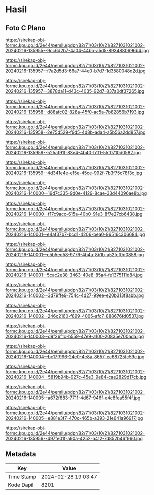 # Hasil

## Foto C Plano

https://sirekap-obj-formc.kpu.go.id/2e44/pemilu/pdpr/82/71/03/10/21/8271031021002-20240216-135955--9cc6d2b7-4a04-44bb-a5d5-8934880696b4.jpg

https://sirekap-obj-formc.kpu.go.id/2e44/pemilu/pdpr/82/71/03/10/21/8271031021002-20240216-135957--f7a2d5d3-66a7-44e0-b7d7-1d3580048d2d.jpg

https://sirekap-obj-formc.kpu.go.id/2e44/pemilu/pdpr/82/71/03/10/21/8271031021002-20240216-135957--3878da11-d43c-4035-92d7-837a0df37265.jpg

https://sirekap-obj-formc.kpu.go.id/2e44/pemilu/pdpr/82/71/03/10/21/8271031021002-20240216-135958--d88afc02-828a-45f0-ac5a-7b82856b7193.jpg

https://sirekap-obj-formc.kpu.go.id/2e44/pemilu/pdpr/82/71/03/10/21/8271031021002-20240216-135958--2e75d529-f9d5-4d8b-ada4-a5b56a2dd857.jpg

https://sirekap-obj-formc.kpu.go.id/2e44/pemilu/pdpr/82/71/03/10/21/8271031021002-20240216-135959--525af91f-83e4-4b40-b111-55f0710d0582.jpg

https://sirekap-obj-formc.kpu.go.id/2e44/pemilu/pdpr/82/71/03/10/21/8271031021002-20240216-135959--4d341e4e-e15e-45ce-992f-7b3f75c78f3c.jpg

https://sirekap-obj-formc.kpu.go.id/2e44/pemilu/pdpr/82/71/03/10/21/8271031021002-20240216-140000--19d7c335-9d0e-4129-8cae-33d44096ae8b.jpg

https://sirekap-obj-formc.kpu.go.id/2e44/pemilu/pdpr/82/71/03/10/21/8271031021002-20240216-140000--f17c9acc-615a-40b0-91e3-8f7e27cb6438.jpg

https://sirekap-obj-formc.kpu.go.id/2e44/pemilu/pdpr/82/71/03/10/21/8271031021002-20240216-140001--e4af37b7-bcd1-4206-bea0-96516c306684.jpg

https://sirekap-obj-formc.kpu.go.id/2e44/pemilu/pdpr/82/71/03/10/21/8271031021002-20240216-140001--c5b5ed58-9776-4b4a-8b1b-a52fcf0d0858.jpg

https://sirekap-obj-formc.kpu.go.id/2e44/pemilu/pdpr/82/71/03/10/21/8271031021002-20240216-140001--5cac2e38-3463-40e8-85a4-fe1375111d84.jpg

https://sirekap-obj-formc.kpu.go.id/2e44/pemilu/pdpr/82/71/03/10/21/8271031021002-20240216-140002--3d79ffe9-754c-4d27-99ee-e20b313f8abb.jpg

https://sirekap-obj-formc.kpu.go.id/2e44/pemilu/pdpr/82/71/03/10/21/8271031021002-20240216-140002--246c2160-f899-4065-afc7-888676fd0537.jpg

https://sirekap-obj-formc.kpu.go.id/2e44/pemilu/pdpr/82/71/03/10/21/8271031021002-20240216-140003--d9f26f1c-b559-47e9-a100-20835e700ada.jpg

https://sirekap-obj-formc.kpu.go.id/2e44/pemilu/pdpr/82/71/03/10/21/8271031021002-20240216-140004--bc17f996-24e0-4e8a-8657-ec68725fc59c.jpg

https://sirekap-obj-formc.kpu.go.id/2e44/pemilu/pdpr/82/71/03/10/21/8271031021002-20240216-140004--5819b94b-927c-45e3-9e84-cae2829d17cb.jpg

https://sirekap-obj-formc.kpu.go.id/2e44/pemilu/pdpr/82/71/03/10/21/8271031021002-20240216-140005--a672f883-7711-4d67-946f-e4c8fea55f4f.jpg

https://sirekap-obj-formc.kpu.go.id/2e44/pemilu/pdpr/82/71/03/10/21/8271031021002-20240216-140005--e881e3f7-470c-465b-a393-21e641a96917.jpg

https://sirekap-obj-formc.kpu.go.id/2e44/pemilu/pdpr/82/71/03/10/21/8271031021002-20240216-135956--497fe01f-a90a-4252-a412-7d852b46f960.jpg


## Metadata

| Key        | Value               |
| ---------- | ------------------- |
| Time Stamp | 2024-02-28 19:03:47 |
| Kode Dapil | 8201                |



